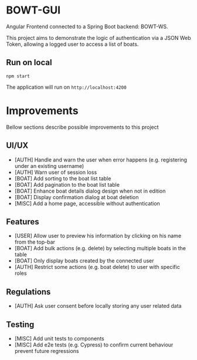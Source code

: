 # BOWT-GUI

Angular Frontend connected to a Spring Boot backend: BOWT-WS.

This project aims to demonstrate the logic of authentication via a JSON Web Token,
allowing a logged user to access a list of boats.


## Run on local

```
npm start
```

The application will run on `http://localhost:4200`

# Improvements

Bellow sections describe possible improvements to this project

## UI/UX

- [AUTH] Handle and warn the user when error happens (e.g. registering under an existing username)
- [AUTH] Warn user of session loss
- [BOAT] Add sorting to the boat list table
- [BOAT] Add pagination to the boat list table
- [BOAT] Enhance boat details dialog design when not in edition
- [BOAT] Display confirmation dialog at boat deletion
- [MISC] Add a home page, accessible without authentication

## Features

- [USER] Allow user to preview his information by clicking on his name from the top-bar
- [BOAT] Add bulk actions (e.g. delete) by selecting multiple boats in the table
- [BOAT] Only display boats created by the connected user
- [AUTH] Restrict some actions (e.g. boat delete) to user with specific roles

## Regulations

- [AUTH] Ask user consent before locally storing any user related data

## Testing

- [MISC] Add unit tests to components
- [MISC] Add e2e tests (e.g. Cypress) to confirm current behaviour prevent future regressions
